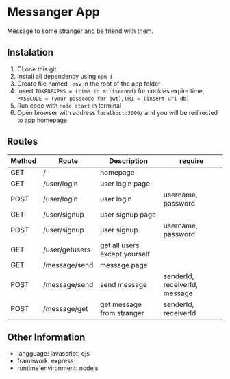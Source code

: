 # Messanger App
Message to some stranger and be friend with them.

## Instalation
1. CLone this git
2. Install all dependency using `npm i`
3. Create file named `.env` in the root of the app folder
4. Insert `TOKENEXPMS = (time in milisecond)` for cookies expire time, `PASSCODE = (your passcode for jwt)`, `URI = (insert uri db)`
5. Run code with `node start` in terminal
6. Open browser with address `localhost:3000/` and you will be redirected to app homepage

## Routes
| Method | Route | Description | require |
| --- | --- | --- | --- |
| GET | / | homepage |
| GET | /user/login | user login page |
| POST | /user/login | user login | username, password |
| GET | /user/signup | user signup page |
| POST | /user/signup | user signup | username, password |
| GET | /user/getusers | get all users except yourself |
| GET | /message/send | message page |
| POST | /message/send | send message | senderId, receiverId, message |
| POST | /message/get | get message from stranger | senderId, receiverId |

## Other Information
- langguage: javascript, ejs
- framework: express
- runtime environment: nodejs
